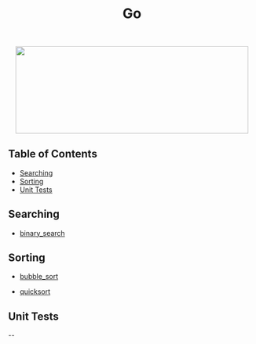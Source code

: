 <h1 align="center">Go</h1> <br>

<p align="center"><image src="https://external-content.duckduckgo.com/iu/?u=https%3A%2F%2Ftse1.mm.bing.net%2Fth%3Fid%3DOIP.SqIO9qN8Y3whTDheUD5FUgHaCy%26pid%3DApi&f=1" width ="474" height="178"></image></p>

## Table of Contents

- [Searching](#searching)
- [Sorting](#sorting)
- [Unit Tests](#unit-tests)

<a name="searching"></a>

## Searching

- [binary_search](https://github.com/aniketsharma00411/algorithmsUse/blob/master/Go/Searching/binary_search.go)

<a name="sorting"></a>

## Sorting

- [bubble_sort](https://github.com/aniketsharma00411/algorithmsUse/blob/master/Go/Sorting/bubble_sort.go)

- [quicksort](https://github.com/aniketsharma00411/algorithmsUse/blob/master/Go/Sorting/quicksort.go)

<a name="unit-tests"></a>

## Unit Tests

--
